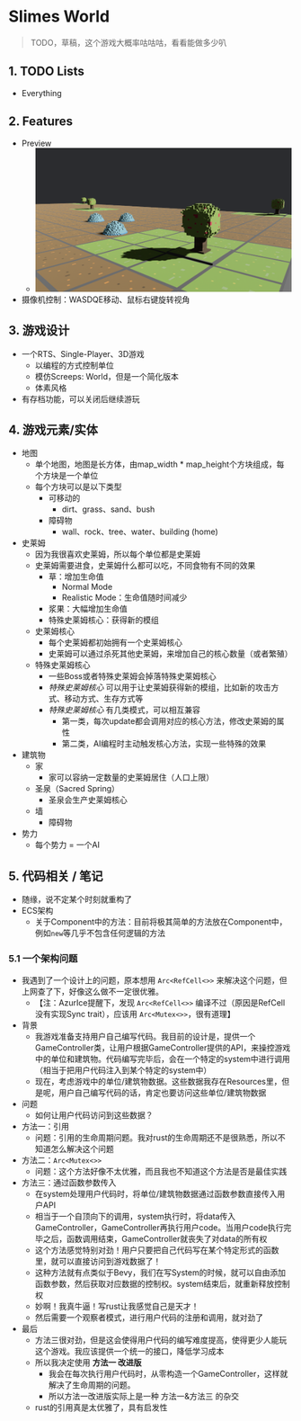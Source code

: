 # Slimes World

> TODO，草稿，这个游戏大概率咕咕咕，看看能做多少叭

## 1. TODO Lists

* Everything

## 2. Features

* Preview
  * ![image-20240813225215613](./README/image-20240813225215613.png)
* 摄像机控制：WASDQE移动、鼠标右键旋转视角

## 3. 游戏设计

* 一个RTS、Single-Player、3D游戏
  * 以编程的方式控制单位
  * 模仿Screeps: World，但是一个简化版本
  * 体素风格
* 有存档功能，可以关闭后继续游玩

## 4. 游戏元素/实体

* 地图
  * 单个地图，地图是长方体，由map_width * map_height个方块组成，每个方块是一个单位
  * 每个方块可以是以下类型
    * 可移动的
      * dirt、grass、sand、bush
    * 障碍物
      * wall、rock、tree、water、building (home)
* 史莱姆
  * 因为我很喜欢史莱姆，所以每个单位都是史莱姆
  * 史莱姆需要进食，史莱姆什么都可以吃，不同食物有不同的效果
    * 草：增加生命值
      * Normal Mode
      * Realistic Mode：生命值随时间减少
    * 浆果：大幅增加生命值
    * 特殊史莱姆核心：获得新的模组
  * 史莱姆核心
    * 每个史莱姆都初始拥有一个史莱姆核心
    * 史莱姆可以通过杀死其他史莱姆，来增加自己的核心数量（或者繁殖）
  * 特殊史莱姆核心
    * 一些Boss或者特殊史莱姆会掉落特殊史莱姆核心
    * *特殊史莱姆核心* 可以用于让史莱姆获得新的模组，比如新的攻击方式、移动方式、生存方式等
    * *特殊史莱姆核心* 有几类模式，可以相互兼容
      * 第一类，每次update都会调用对应的核心方法，修改史莱姆的属性
      * 第二类，AI编程时主动触发核心方法，实现一些特殊的效果
* 建筑物
  * 家
    * 家可以容纳一定数量的史莱姆居住（人口上限）
  * 圣泉（Sacred Spring）
    * 圣泉会生产史莱姆核心
  * 墙
    * 障碍物
* 势力
  * 每个势力 = 一个AI

## 5. 代码相关 / 笔记

* 随缘，说不定某个时刻就重构了
* ECS架构
  * 关于Component中的方法：目前将极其简单的方法放在Component中，例如`new`等几乎不包含任何逻辑的方法

### 5.1 一个架构问题

* 我遇到了一个设计上的问题，原本想用 `Arc<RefCell<>>` 来解决这个问题，但上网查了下，好像这么做不一定很优雅。
  * 【注：AzurIce提醒下，发现 `Arc<RefCell<>>` 编译不过（原因是RefCell没有实现Sync trait），应该用 `Arc<Mutex<>>`，很有道理】
* 背景
  * 我游戏准备支持用户自己编写代码。我目前的设计是，提供一个GameController类，让用户根据GameController提供的API，来操控游戏中的单位和建筑物。代码编写完毕后，会在一个特定的system中进行调用（相当于把用户代码注入到某个特定的system中）
  * 现在，考虑游戏中的单位/建筑物数据。这些数据我存在Resources里，但是呢，用户自己编写代码的话，肯定也要访问这些单位/建筑物数据
* 问题
  * 如何让用户代码访问到这些数据？
* 方法一：引用
  * 问题：引用的生命周期问题。我对rust的生命周期还不是很熟悉，所以不知道怎么解决这个问题
* 方法二：`Arc<Mutex<>>`
  * 问题：这个方法好像不太优雅，而且我也不知道这个方法是否是最佳实践
* 方法三：通过函数参数传入
  * 在system处理用户代码时，将单位/建筑物数据通过函数参数直接传入用户API
  * 相当于一个自顶向下的调用，system执行时，将data传入GameController，GameController再执行用户code。当用户code执行完毕之后，函数调用结束，GameController就丧失了对data的所有权
  * 这个方法感觉特别对劲！用户只要把自己代码写在某个特定形式的函数里，就可以直接访问到游戏数据了！
  * 这种方法就有点类似于Bevy，我们在写System的时候，就可以自由添加函数参数，然后获取对应数据的控制权。system结束后，就重新释放控制权
  * 妙啊！我真牛逼！写rust让我感觉自己是天才！
  * 然后需要一个观察者模式，进行用户代码的注册和调用，就对劲了
* 最后
  * 方法三很对劲，但是这会使得用户代码的编写难度提高，使得更少人能玩这个游戏。我应该提供一个统一的接口，降低学习成本
  * 所以我决定使用 **方法一 改进版**
    * 我会在每次执行用户代码时，从零构造一个GameController，这样就解决了生命周期的问题。
    * 所以方法一改进版实际上是一种 方法一&方法三 的杂交
  * rust的引用真是太优雅了，具有启发性